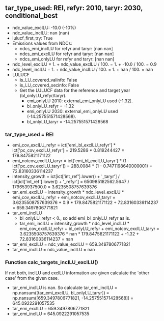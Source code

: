 

## tar_type_used: REI, refyr: 2010, taryr: 2030, conditional_best
- ndc_value_exclLU: -10.0 (-10%)
- ndc_value_inclLU: nan (nan)
- lulucf_first_try: True
- Emissions values from NDCs:
  - ndcs_emi_inclLU for refyr and taryr: [nan nan]
  - ndcs_emi_exclLU for refyr and taryr: [nan nan]
  - ndcs_emi_onlyLU for refyr and taryr: [nan nan]
- ndc_level_exclLU = 1. + ndc_value_exclLU / 100. = 1. + -10.0 / 100. = 0.9
- ndc_level_inclLU = 1. + ndc_value_inclLU / 100. = 1. + nan / 100. = nan
- LULUCF
  - is_LU_covered_valinfo: False
  - is_LU_covered_secinfo: False
  - Get the LULUCF data for the reference and target year (bl_onlyLU_refyr/taryr).
    - emi_onlyLU 2010: external_emi_onlyLU used (-1.32).
    - bl_onlyLU_refyr = -1.32
    - emi_onlyLU 2030: external_emi_onlyLU used (-14.257551571428568).
    - bl_onlyLU_taryr = -14.257551571428568
### tar_type_used = REI
- emi_cov_exclLU_refyr = ict['emi_bl_exclLU_refyr'] * ict['pc_cov_exclLU_refyr'] = 219.5286 * 0.819244427 = 179.8475821171122
- emi_notcov_exclLU_taryr = ict['emi_bl_exclLU_taryr'] * (1 - ict['pc_cov_exclLU_taryr']) = 288.0084 * (1 - 0.7471198640000001) = 72.83160336114237
- intensity_growth = ict[ict['int_ref'].lower() + '\_taryr'] / ict[ict['int_ref'].lower() + '\_refyr'] = 650985182562.5647 / 179653937500.0 = 3.6235508757639376
- tar_emi_exclLU = intensity_growth * ndc_level_exclLU * emi_cov_exclLU_refyr + emi_notcov_exclLU_taryr = 3.6235508757639376 * 0.9 * 179.8475821171122 + 72.83160336114237 = 659.3497806771821
- tar_emi_inclLU
  - bl_onlyLU_refyr < 0., so add emi_bl_onlyLU_refyr as is.
  - tar_emi_inclLU = intensity_growth * ndc_level_inclLU * emi_cov_exclLU_refyr + bl_onlyLU_refyr + emi_notcov_exclLU_taryr = 3.6235508757639376 * nan * 179.8475821171122 + -1.32 + 72.83160336114237 = nan
- tar_emi_exclLU = ndc_value_exclLU = 659.3497806771821
- tar_emi_inclLU = ndc_value_inclLU = nan
### Function calc_targets_inclLU_exclLU()
If not both, inclLU and exclLU information are given calculate the 'other case' from the given case.
- tar_emi_inclLU is nan. So calculate tar_emi_inclLU = np.nansum([tar_emi_exclLU, bl_onlyLU_taryr]) = np.nansum([659.3497806771821, -14.257551571428568]) = 645.0922291057535
- tar_emi_exclLU = 659.3497806771821
- tar_emi_inclLU = 645.0922291057535